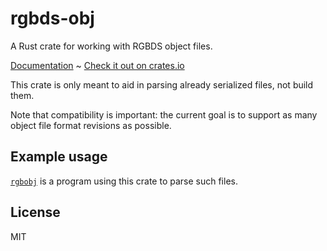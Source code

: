 
# rgbds-obj

A Rust crate for working with RGBDS object files.

[Documentation](https://docs.rs/rgbds-obj) ~ [Check it out on crates.io](https://crates.io/crates/rgbds-obj)

This crate is only meant to aid in parsing already serialized files, not build them.

Note that compatibility is important: the current goal is to support as many object file format
revisions as possible.

## Example usage

[`rgbobj`](https://crates.io/crates/rgbobj) is a program using this crate to parse such files.

## License

MIT
